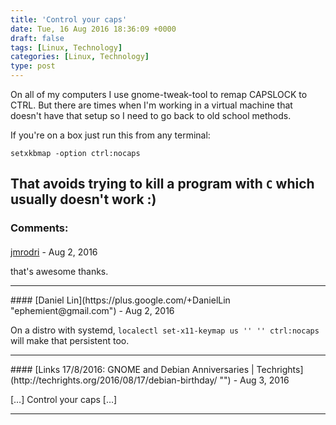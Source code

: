 ```yaml
---
title: 'Control your caps'
date: Tue, 16 Aug 2016 18:36:09 +0000
draft: false
tags: [Linux, Technology]
categories: [Linux, Technology]
type: post
---
```


On all of my computers I use gnome-tweak-tool to remap CAPSLOCK to CTRL. But there are times when I'm working in a virtual machine that doesn't have that setup so I need to go back to old school methods.

If you're on a box just run this from any terminal:

```
setxkbmap -option ctrl:nocaps
```

That avoids trying to kill a program with `C` which usually doesn't work :)
---
### Comments:
####
[jmrodri](http://zeusville.wordpress.com/ "jmrodri@gmail.com") - <time datetime="2016-08-16 20:04:02">Aug 2, 2016</time>

that's awesome thanks.
<hr />
####
[Daniel Lin](https://plus.google.com/+DanielLin "ephemient@gmail.com") - <time datetime="2016-08-16 19:22:39">Aug 2, 2016</time>

On a distro with systemd, `localectl set-x11-keymap us '' '' ctrl:nocaps` will make that persistent too.
<hr />
####
[Links 17/8/2016: GNOME and Debian Anniversaries | Techrights](http://techrights.org/2016/08/17/debian-birthday/ "") - <time datetime="2016-08-17 06:49:52">Aug 3, 2016</time>

\[…\] Control your caps \[…\]
<hr />
